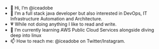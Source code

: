 - 👋 Hi, I’m @iceadobe
- 👀 I’m a full stack java developer but also interested in DevOps, IT Infrastructure Automation and Architecture.
- 💗 While not doing anything I like to read and write. 
- 🌱 I’m currently learning AWS Public Cloud Services alongside diving deep into linux
- 📫 How to reach me: @iceadobe on Twitter/Instagram.
<!--- - 💞️ I’m looking to collaborate on --->

<!---
iceadobe/iceadobe is a ✨ special ✨ repository because its `README.md` (this file) appears on your GitHub profile.
You can click the Preview link to take a look at your changes.
--->
